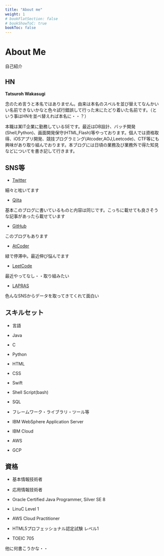 ```yaml
---
title: "About me"
weight: 1
# bookFlatSection: false
# bookShowToC: true
bookToc: false
---
```


# About Me

自己紹介

## HN

<b>Tatsuroh Wakasugi</b>


念のため言うと本名ではありません。由来は本名のスペルを並び替えてなんかいい名前できないかなと色々試行錯誤して行った末にたどり着いた名前です。（という事はHNを並べ替えれば本名に・・？）

本職は某IT企業に勤務しているSEです。最近はDB設計、バッチ開発(Shell,Python)、画面開発保守(HTML,Flash)等やっております。個人では資格取得、iOSアプリ開発、競技プログラミング(Atcoder,AOJ,Leetcode)、CTF等にも興味があり取り組んでおります。本ブログには日頃の業務及び業務外で得た知見などについてを書き記して行きます。



## SNS等

- [Twitter](https://twitter.com/tilliadu)

細々と呟いてます

- [Qiita](https://qiita.com/T_Wakasugi)

基本このブログに書いているものと内容は同じです。こっちに載せても良さそうな記事があったら載せています

- [GitHub](https://github.com/WAT36)

このブログもあります

- [AtCoder](https://atcoder.jp/users/T_Wakasugi)

緑で停滞中。最近伸び悩んでます

- [LeetCode](https://leetcode.com/t_wakasugi/)

最近やってなし・・取り組みたい

- [LAPRAS](https://lapras.com/public/S0RAG84)

色んなSNSからデータを取ってきてくれて面白い


## スキルセット

- 言語
 - Java
 - C
 - Python
 - HTML
 - CSS
 - Swift
 - Shell Script(bash)
 - SQL

- フレームワーク・ライブラリ・ツール等
 - IBM WebSphere Application Server
 - IBM Cloud
 - AWS
 - GCP


## 資格

- 基本情報技術者

- 応用情報技術者

- Oracle Certified Java Programmer, Silver SE 8

- LinuC Level 1

- AWS Cloud Practitioner

- HTML5プロフェッショナル認定試験 レベル1

- TOEIC 705

他に何書こうかな・・
